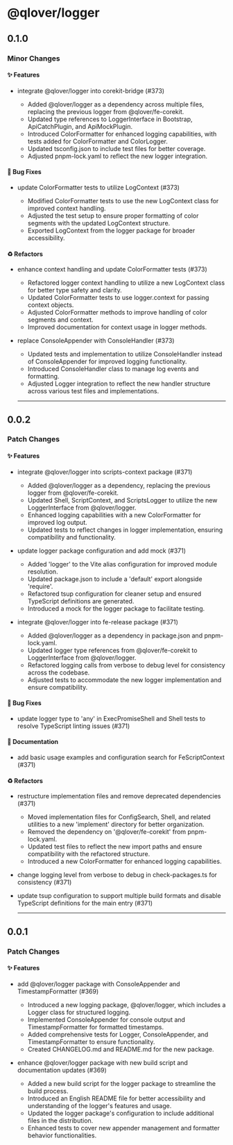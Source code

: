 # @qlover/logger

## 0.1.0

### Minor Changes

#### ✨ Features

- integrate @qlover/logger into corekit-bridge (#373)

  - Added @qlover/logger as a dependency across multiple files, replacing the previous logger from @qlover/fe-corekit.
  - Updated type references to LoggerInterface in Bootstrap, ApiCatchPlugin, and ApiMockPlugin.
  - Introduced ColorFormatter for enhanced logging capabilities, with tests added for ColorFormatter and ColorLogger.
  - Updated tsconfig.json to include test files for better coverage.
  - Adjusted pnpm-lock.yaml to reflect the new logger integration.

#### 🐞 Bug Fixes

- update ColorFormatter tests to utilize LogContext (#373)

  - Modified ColorFormatter tests to use the new LogContext class for improved context handling.
  - Adjusted the test setup to ensure proper formatting of color segments with the updated LogContext structure.
  - Exported LogContext from the logger package for broader accessibility.

#### ♻️ Refactors

- enhance context handling and update ColorFormatter tests (#373)

  - Refactored logger context handling to utilize a new LogContext class for better type safety and clarity.
  - Updated ColorFormatter tests to use logger.context for passing context objects.
  - Adjusted ColorFormatter methods to improve handling of color segments and context.
  - Improved documentation for context usage in logger methods.

- replace ConsoleAppender with ConsoleHandler (#373)

  - Updated tests and implementation to utilize ConsoleHandler instead of ConsoleAppender for improved logging functionality.
  - Introduced ConsoleHandler class to manage log events and formatting.
  - Adjusted Logger integration to reflect the new handler structure across various test files and implementations.

  ***

## 0.0.2

### Patch Changes

#### ✨ Features

- integrate @qlover/logger into scripts-context package (#371)

  - Added @qlover/logger as a dependency, replacing the previous logger from @qlover/fe-corekit.
  - Updated Shell, ScriptContext, and ScriptsLogger to utilize the new LoggerInterface from @qlover/logger.
  - Enhanced logging capabilities with a new ColorFormatter for improved log output.
  - Updated tests to reflect changes in logger implementation, ensuring compatibility and functionality.

- update logger package configuration and add mock (#371)

  - Added 'logger' to the Vite alias configuration for improved module resolution.
  - Updated package.json to include a 'default' export alongside 'require'.
  - Refactored tsup configuration for cleaner setup and ensured TypeScript definitions are generated.
  - Introduced a mock for the logger package to facilitate testing.

- integrate @qlover/logger into fe-release package (#371)

  - Added @qlover/logger as a dependency in package.json and pnpm-lock.yaml.
  - Updated logger type references from @qlover/fe-corekit to LoggerInterface from @qlover/logger.
  - Refactored logging calls from verbose to debug level for consistency across the codebase.
  - Adjusted tests to accommodate the new logger implementation and ensure compatibility.

#### 🐞 Bug Fixes

- update logger type to 'any' in ExecPromiseShell and Shell tests to resolve TypeScript linting issues (#371)

#### 📝 Documentation

- add basic usage examples and configuration search for FeScriptContext (#371)

#### ♻️ Refactors

- restructure implementation files and remove deprecated dependencies (#371)

  - Moved implementation files for ConfigSearch, Shell, and related utilities to a new 'implement' directory for better organization.
  - Removed the dependency on '@qlover/fe-corekit' from pnpm-lock.yaml.
  - Updated test files to reflect the new import paths and ensure compatibility with the refactored structure.
  - Introduced a new ColorFormatter for enhanced logging capabilities.

- change logging level from verbose to debug in check-packages.ts for consistency (#371)

- update tsup configuration to support multiple build formats and disable TypeScript definitions for the main entry (#371)

  ***

## 0.0.1

### Patch Changes

#### ✨ Features

- add @qlover/logger package with ConsoleAppender and TimestampFormatter (#369)

  - Introduced a new logging package, @qlover/logger, which includes a Logger class for structured logging.
  - Implemented ConsoleAppender for console output and TimestampFormatter for formatted timestamps.
  - Added comprehensive tests for Logger, ConsoleAppender, and TimestampFormatter to ensure functionality.
  - Created CHANGELOG.md and README.md for the new package.

- enhance @qlover/logger package with new build script and documentation updates (#369)

  - Added a new build script for the logger package to streamline the build process.
  - Introduced an English README file for better accessibility and understanding of the logger's features and usage.
  - Updated the logger package's configuration to include additional files in the distribution.
  - Enhanced tests to cover new appender management and formatter behavior functionalities.
